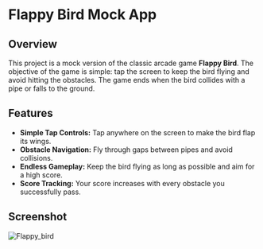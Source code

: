# Flappy Bird Mock App

## Overview

This project is a mock version of the classic arcade game **Flappy Bird**. The objective of the game is simple: tap the screen to keep the bird flying and avoid hitting the obstacles. The game ends when the bird collides with a pipe or falls to the ground.

## Features

- **Simple Tap Controls:** Tap anywhere on the screen to make the bird flap its wings.
- **Obstacle Navigation:** Fly through gaps between pipes and avoid collisions.
- **Endless Gameplay:** Keep the bird flying as long as possible and aim for a high score.
- **Score Tracking:** Your score increases with every obstacle you successfully pass.

## Screenshot

![Flappy_bird](https://github.com/user-attachments/assets/344539ef-e8be-4fec-9fad-9570ec3584af)
